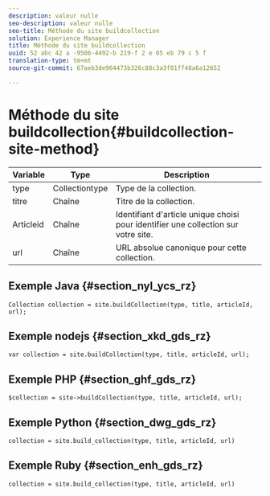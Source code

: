 ```yaml
---
description: valeur nulle
seo-description: valeur nulle
seo-title: Méthode du site buildcollection
solution: Experience Manager
title: Méthode du site buildcollection
uuid: 52 abc 42 a -9506-4492-b 219-f 2 e 05 eb 79 c 5 f
translation-type: tm+mt
source-git-commit: 67aeb3de964473b326c88c3a3f81ff48a6a12652

---
```



# Méthode du site buildcollection{#buildcollection-site-method}

| Variable | Type | Description |
|--- |--- |--- |
| type | Collectiontype | Type de la collection. |
| titre | Chaîne | Titre de la collection. |
| Articleid | Chaîne | Identifiant d&#39;article unique choisi pour identifier une collection sur votre site. |
| url | Chaîne | URL absolue canonique pour cette collection. |

## Exemple Java {#section_nyl_ycs_rz}

```
Collection collection = site.buildCollection(type, title, articleId, url); 
```

## Exemple nodejs {#section_xkd_gds_rz}

```
var collection = site.buildCollection(type, title, articleId, url); 
```

## Exemple PHP {#section_ghf_gds_rz}

```
$collection = site->buildCollection(type, title, articleId, url); 
```

## Exemple Python {#section_dwg_gds_rz}

```
collection = site.build_collection(type, title, articleId, url) 
```

## Exemple Ruby {#section_enh_gds_rz}

```
collection = site.build_collection(type, title, articleId, url) 
```
